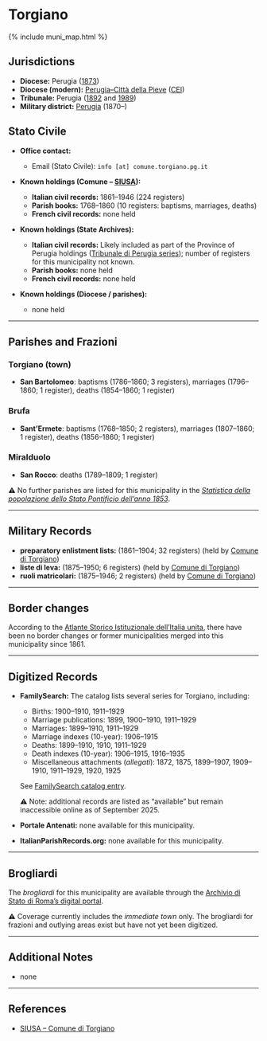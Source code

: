 # Torgiano

{% include muni_map.html %}

## Jurisdictions

* **Diocese:** Perugia ([1873](https://www.google.it/books/edition/Il_libro_de_comuni_del_Regno_d_Italia_co/WF9mfeJJcDEC?gbpv=1))
* **Diocese (modern):** [Perugia–Città della Pieve](../dio/perugia.md) ([CEI](https://www.chiesacattolica.it/annuario-cei/ricerca-parrocchie/))
* **Tribunale:** Perugia ([1892](https://www.google.it/books/edition/Bollettino_ufficiale_del_Ministero_di_gr/kRXd4t5fK-0C?hl=en&gbpv=1&pg=PA457&printsec=frontcover) and [1989](https://www.google.it/books/edition/Gazzetta_ufficiale_della_Repubblica_ital/-Z6nogg-qMQC?hl=en&gbpv=1&pg=RA8-PA38&printsec=frontcover))
* **Military district:** [Perugia](../mil/perugia.md) (1870–)

## Stato Civile

* **Office contact:**

  * Email (Stato Civile): `info [at] comune.torgiano.pg.it`

* **Known holdings (Comune – [SIUSA](https://siusa-archivi.cultura.gov.it/cgi-bin/siusa/pagina.pl?ChiaveAlbero=280752&ApriNodo=1&TipoPag=comparc&Chiave=280745&ChiaveRadice=280745&RicSez=fondi&RicTipoScheda=ca&RicVM=indice)):**

  * **Italian civil records:** 1861–1946 (224 registers)
  * **Parish books:** 1768–1860 (10 registers: baptisms, marriages, deaths)
  * **French civil records:** none held

* **Known holdings (State Archives):**

  * **Italian civil records:** Likely included as part of the Province of Perugia holdings ([Tribunale di Perugia series](http://dati.san.beniculturali.it/SAN/complarc_IT-AS-PG_san.cat.complArch.96907)); number of registers for this municipality not known.
  * **Parish books:** none held
  * **French civil records:** none held

* **Known holdings (Diocese / parishes):**

  * none held

---

## Parishes and Frazioni

### Torgiano (town)

* **San Bartolomeo**: baptisms (1786–1860; 3 registers), marriages (1796–1860; 1 register), deaths (1854–1860; 1 register)

### Brufa

* **Sant’Ermete**: baptisms (1768–1850; 2 registers), marriages (1807–1860; 1 register), deaths (1856–1860; 1 register)

### Miralduolo

* **San Rocco**: deaths (1789–1809; 1 register)

⚠️ No further parishes are listed for this municipality in the *[Statistica della popolazione dello Stato Pontificio dell’anno 1853](https://www.google.it/books/edition/Statistics_della_popolazione_dello_Stato/v6dCAQAAMAAJ)*.

---

## Military Records

* **preparatory enlistment lists:** (1861–1904; 32 registers) (held by [Comune di Torgiano](https://siusa-archivi.cultura.gov.it/cgi-bin/siusa/pagina.pl?TipoPag=comparc&Chiave=280730&RicVM=ricercasemplice&RicProgetto=reg%2dumb&RicPag=2&RicFrmRicSemplice=Liste%20di%20leva&RicSez=complessi))
* **liste di leva:** (1875–1950; 6 registers) (held by [Comune di Torgiano](https://siusa-archivi.cultura.gov.it/cgi-bin/siusa/pagina.pl?TipoPag=comparc&Chiave=280730&RicVM=ricercasemplice&RicProgetto=reg%2dumb&RicPag=2&RicFrmRicSemplice=Liste%20di%20leva&RicSez=complessi))
* **ruoli matricolari:** (1875–1946; 2 registers) (held by [Comune di Torgiano](https://siusa-archivi.cultura.gov.it/cgi-bin/siusa/pagina.pl?TipoPag=comparc&Chiave=280730&RicVM=ricercasemplice&RicProgetto=reg%2dumb&RicPag=2&RicFrmRicSemplice=Liste%20di%20leva&RicSez=complessi))

---

## Border changes

According to the [Atlante Storico Istituzionale dell’Italia unita](http://dati.san.beniculturali.it/asi/local/), there have been no border changes or former municipalities merged into this municipality since 1861.

---

## Digitized Records

* **FamilySearch:** The catalog lists several series for Torgiano, including:

  * Births: 1900–1910, 1911–1929
  * Marriage publications: 1899, 1900–1910, 1911–1929
  * Marriages: 1899–1910, 1911–1929
  * Marriage indexes (10-year): 1906–1915
  * Deaths: 1899–1910, 1910, 1911–1929
  * Death indexes (10-year): 1906–1915, 1916–1935
  * Miscellaneous attachments (*allegati*): 1872, 1875, 1899–1907, 1909–1910, 1911–1929, 1920, 1925

  See [FamilySearch catalog entry](https://www.familysearch.org/en/search/catalog/835981).

  ⚠️ Note: additional records are listed as “available” but remain inaccessible online as of September 2025.

* **Portale Antenati:** none available for this municipality.

* **ItalianParishRecords.org:** none available for this municipality.

---

## Brogliardi

The *brogliardi* for this municipality are available through the [Archivio di Stato di Roma’s digital portal](https://imagoarchiviodistatoroma.cultura.gov.it/Gregoriano/s_brogliardi.php?Provincia=Perugia&Denominazione=Torgiano).

⚠️ Coverage currently includes the *immediate town* only. The brogliardi for frazioni and outlying areas exist but have not yet been digitized.

---

## Additional Notes

* none

---

## References

* [SIUSA – Comune di Torgiano](https://siusa-archivi.cultura.gov.it/cgi-bin/siusa/pagina.pl?ChiaveAlbero=280752&ApriNodo=1&TipoPag=comparc&Chiave=280745&ChiaveRadice=280745&RicSez=fondi&RicTipoScheda=ca&RicVM=indice)
